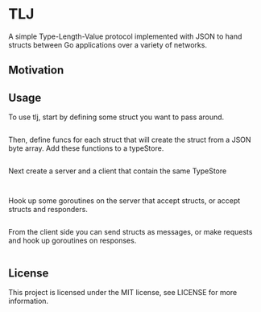TLJ
===

A simple Type-Length-Value protocol implemented with JSON to hand structs between Go applications over a variety of networks.

Motivation
----------



Usage
-----

To use tlj, start by defining some struct you want to pass around.

```

```

Then, define funcs for each struct that will create the struct from a JSON byte array.  Add these functions to a typeStore.

```

```

Next create a server and a client that contain the same TypeStore

```


```

Hook up some goroutines on the server that accept structs, or accept structs and responders.

```

```

From the client side you can send structs as messages, or make requests and hook up goroutines on responses.

```

```


License
-------

This project is licensed under the MIT license, see LICENSE for more information.
